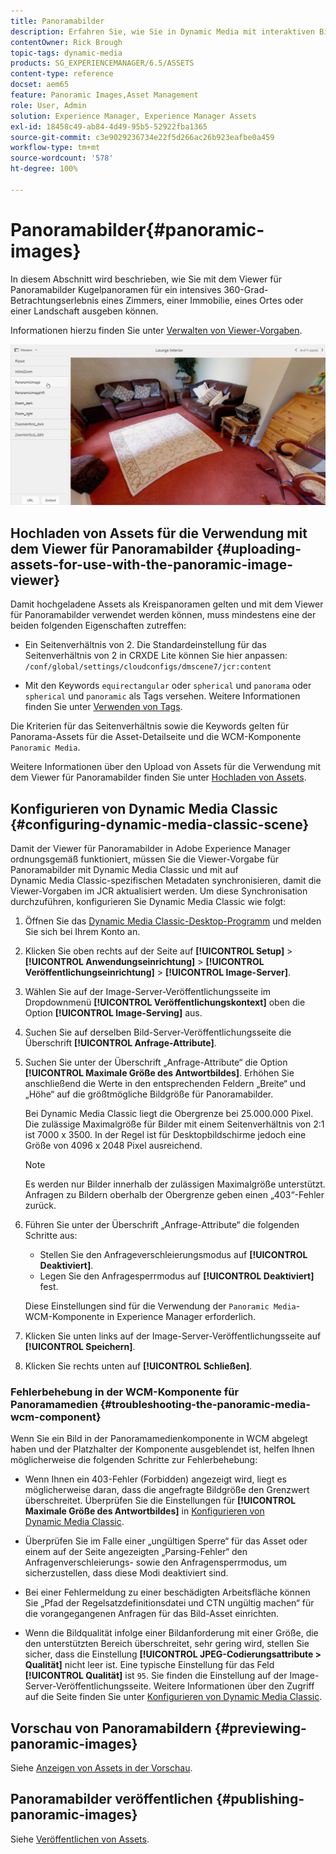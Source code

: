```yaml
---
title: Panoramabilder
description: Erfahren Sie, wie Sie in Dynamic Media mit interaktiven Bildern arbeiten.
contentOwner: Rick Brough
topic-tags: dynamic-media
products: SG_EXPERIENCEMANAGER/6.5/ASSETS
content-type: reference
docset: aem65
feature: Panoramic Images,Asset Management
role: User, Admin
solution: Experience Manager, Experience Manager Assets
exl-id: 18458c49-ab84-4d49-95b5-52922fba1365
source-git-commit: c3e9029236734e22f5d266ac26b923eafbe0a459
workflow-type: tm+mt
source-wordcount: '578'
ht-degree: 100%

---
```


# Panoramabilder{#panoramic-images}

In diesem Abschnitt wird beschrieben, wie Sie mit dem Viewer für Panoramabilder Kugelpanoramen für ein intensives 360-Grad-Betrachtungserlebnis eines Zimmers, einer Immobilie, eines Ortes oder einer Landschaft ausgeben können.

Informationen hierzu finden Sie unter [Verwalten von Viewer-Vorgaben](/help/assets/managing-viewer-presets.md).

![panoramic-image2](assets/panoramic-image2.png)

## Hochladen von Assets für die Verwendung mit dem Viewer für Panoramabilder {#uploading-assets-for-use-with-the-panoramic-image-viewer}

Damit hochgeladene Assets als Kreispanoramen gelten und mit dem Viewer für Panoramabilder verwendet werden können, muss mindestens eine der beiden folgenden Eigenschaften zutreffen:

* Ein Seitenverhältnis von 2.
Die Standardeinstellung für das Seitenverhältnis von 2 in CRXDE Lite können Sie hier anpassen:
  `/conf/global/settings/cloudconfigs/dmscene7/jcr:content`

* Mit den Keywords `equirectangular` oder `spherical` und `panorama` oder `spherical` und `panoramic` als Tags versehen. Weitere Informationen finden Sie unter [Verwenden von Tags](/help/sites-authoring/tags.md).

Die Kriterien für das Seitenverhältnis sowie die Keywords gelten für Panorama-Assets für die Asset-Detailseite und die WCM-Komponente `Panoramic Media`.

Weitere Informationen über den Upload von Assets für die Verwendung mit dem Viewer für Panoramabilder finden Sie unter [Hochladen von Assets](/help/assets/manage-assets.md#uploading-assets).

## Konfigurieren von Dynamic Media Classic {#configuring-dynamic-media-classic-scene}

Damit der Viewer für Panoramabilder in Adobe Experience Manager ordnungsgemäß funktioniert, müssen Sie die Viewer-Vorgabe für Panoramabilder mit Dynamic Media Classic und mit auf Dynamic Media Classic-spezifischen Metadaten synchronisieren, damit die Viewer-Vorgaben im JCR aktualisiert werden. Um diese Synchronisation durchzuführen, konfigurieren Sie Dynamic Media Classic wie folgt:

1. Öffnen Sie das [Dynamic Media Classic-Desktop-Programm](https://experienceleague.adobe.com/docs/dynamic-media-classic/using/getting-started/signing-out.html?lang=de#getting-started) und melden Sie sich bei Ihrem Konto an.

1. Klicken Sie oben rechts auf der Seite auf **[!UICONTROL Setup]** > **[!UICONTROL Anwendungseinrichtung]** > **[!UICONTROL Veröffentlichungseinrichtung]** > **[!UICONTROL Image-Server]**.
1. Wählen Sie auf der Image-Server-Veröffentlichungsseite im Dropdownmenü **[!UICONTROL Veröffentlichungskontext]** oben die Option **[!UICONTROL Image-Serving]** aus.

1. Suchen Sie auf derselben Bild-Server-Veröffentlichungsseite die Überschrift **[!UICONTROL Anfrage-Attribute]**.
1. Suchen Sie unter der Überschrift „Anfrage-Attribute“ die Option **[!UICONTROL Maximale Größe des Antwortbildes]**. Erhöhen Sie anschließend die Werte in den entsprechenden Feldern „Breite“ und „Höhe“ auf die größtmögliche Bildgröße für Panoramabilder.

   Bei Dynamic Media Classic liegt die Obergrenze bei 25.000.000 Pixel. Die zulässige Maximalgröße für Bilder mit einem Seitenverhältnis von 2:1 ist 7000 x 3500. In der Regel ist für Desktopbildschirme jedoch eine Größe von 4096 x 2048 Pixel ausreichend.

   >[!NOTE]
   >
   >Es werden nur Bilder innerhalb der zulässigen Maximalgröße unterstützt. Anfragen zu Bildern oberhalb der Obergrenze geben einen „403“-Fehler zurück.

1. Führen Sie unter der Überschrift „Anfrage-Attribute“ die folgenden Schritte aus:

   * Stellen Sie den Anfrageverschleierungsmodus auf **[!UICONTROL Deaktiviert]**.
   * Legen Sie den Anfragesperrmodus auf **[!UICONTROL Deaktiviert]** fest.

   Diese Einstellungen sind für die Verwendung der `Panoramic Media`-WCM-Komponente in Experience Manager erforderlich.

1. Klicken Sie unten links auf der Image-Server-Veröffentlichungsseite auf **[!UICONTROL Speichern]**.

1. Klicken Sie rechts unten auf **[!UICONTROL Schließen]**.

### Fehlerbehebung in der WCM-Komponente für Panoramamedien {#troubleshooting-the-panoramic-media-wcm-component}

Wenn Sie ein Bild in der Panoramamedienkomponente in WCM abgelegt haben und der Platzhalter der Komponente ausgeblendet ist, helfen Ihnen möglicherweise die folgenden Schritte zur Fehlerbehebung:

* Wenn Ihnen ein 403-Fehler (Forbidden) angezeigt wird, liegt es möglicherweise daran, dass die angefragte Bildgröße den Grenzwert überschreitet. Überprüfen Sie die Einstellungen für **[!UICONTROL Maximale Größe des Antwortbildes]** in [Konfigurieren von Dynamic Media Classic](/help/assets/panoramic-images.md#configuring-dynamic-media-classic-scene).

* Überprüfen Sie im Falle einer „ungültigen Sperre“ für das Asset oder einem auf der Seite angezeigten „Parsing-Fehler“ den Anfragenverschleierungs- sowie den Anfragensperrmodus, um sicherzustellen, dass diese Modi deaktiviert sind.
* Bei einer Fehlermeldung zu einer beschädigten Arbeitsfläche können Sie „Pfad der Regelsatzdefinitionsdatei und CTN ungültig machen“ für die vorangegangenen Anfragen für das Bild-Asset einrichten.
* Wenn die Bildqualität infolge einer Bildanforderung mit einer Größe, die den unterstützten Bereich überschreitet, sehr gering wird, stellen Sie sicher, dass die Einstellung **[!UICONTROL JPEG-Codierungsattribute > Qualität]** nicht leer ist. Eine typische Einstellung für das Feld **[!UICONTROL Qualität]** ist `95`. Sie finden die Einstellung auf der Image-Server-Veröffentlichungsseite. Weitere Informationen über den Zugriff auf die Seite finden Sie unter [Konfigurieren von Dynamic Media Classic](/help/assets/panoramic-images.md#configuring-dynamic-media-classic-scene).

## Vorschau von Panoramabildern {#previewing-panoramic-images}

Siehe [Anzeigen von Assets in der Vorschau](/help/assets/previewing-assets.md).

## Panoramabilder veröffentlichen {#publishing-panoramic-images}

Siehe [Veröffentlichen von Assets](/help/assets/publishing-dynamicmedia-assets.md).
